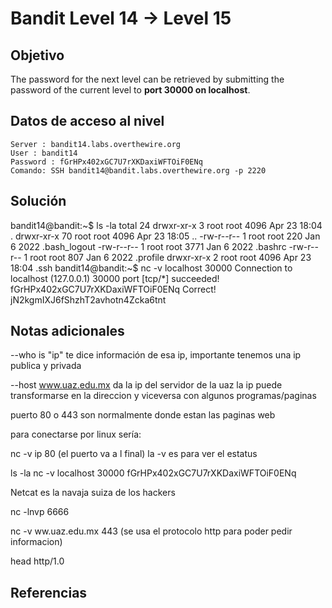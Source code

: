 # Bandit Level 14 → Level 15
## Objetivo
The password for the next level can be retrieved by submitting the password of the current level to **port 30000 on localhost**.
## Datos de acceso al nivel
```
Server : bandit14.labs.overthewire.org
User : bandit14
Password : fGrHPx402xGC7U7rXKDaxiWFTOiF0ENq
Comando: SSH bandit14@bandit.labs.overthewire.org -p 2220
```
## Solución
bandit14@bandit:~$ ls -la
total 24
drwxr-xr-x  3 root root 4096 Apr 23 18:04 .
drwxr-xr-x 70 root root 4096 Apr 23 18:05 ..
-rw-r--r--  1 root root  220 Jan  6  2022 .bash_logout
-rw-r--r--  1 root root 3771 Jan  6  2022 .bashrc
-rw-r--r--  1 root root  807 Jan  6  2022 .profile
drwxr-xr-x  2 root root 4096 Apr 23 18:04 .ssh
bandit14@bandit:~$ nc -v localhost 30000
Connection to localhost (127.0.0.1) 30000 port [tcp/*] succeeded!
fGrHPx402xGC7U7rXKDaxiWFTOiF0ENq
Correct!
jN2kgmIXJ6fShzhT2avhotn4Zcka6tnt

## Notas adicionales
--who is "ip" te dice información de esa ip, importante
tenemos una ip publica y privada

--host www.uaz.edu.mx da la ip del servidor de la uaz
la ip puede transformarse en la direccion y viceversa con algunos programas/paginas

puerto 80 o 443 son normalmente donde estan las paginas web

para conectarse por linux sería:

nc -v ip 80 (el puerto va a l final) 
la -v es para ver el estatus

ls -la
nc -v localhost 30000
fGrHPx402xGC7U7rXKDaxiWFTOiF0ENq

Netcat es la navaja suiza de los hackers

nc -lnvp 6666

nc -v ww.uaz.edu.mx 443 (se usa el protocolo http para poder pedir informacion)

head http/1.0

## Referencias